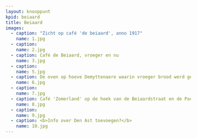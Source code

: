 ```yaml
---
layout: knooppunt
kpid: beiaard
title: Beiaard
images:
  - caption: "Zicht op café 'de beiaard', anno 1917"
    name: 1.jpg
  - caption:
    name: 2.jpg
  - caption: Café de Beiaard, vroeger en nu
    name: 3.jpg
  - caption: 
    name: 5.jpg
  - caption: De oven op hoeve Demyttenaere waarin vroeger brood werd gebakken. Bakker Ghislain Vandenberghe bakte er de laatste maal brood in naar aanleiding van de trucktocht.
    name: 6.jpg
  - caption: 
    name: 7.jpg
  - caption: Café 'Zomerland' op de hoek van de Beiaardstraat en de Pachthofstraat, anno 1972
    name: 8.jpg
  - caption: 
    name: 9.jpg
  - caption: <b>Info over Den Ast toevoegen?</b>
    name: 10.jpg
---
```

